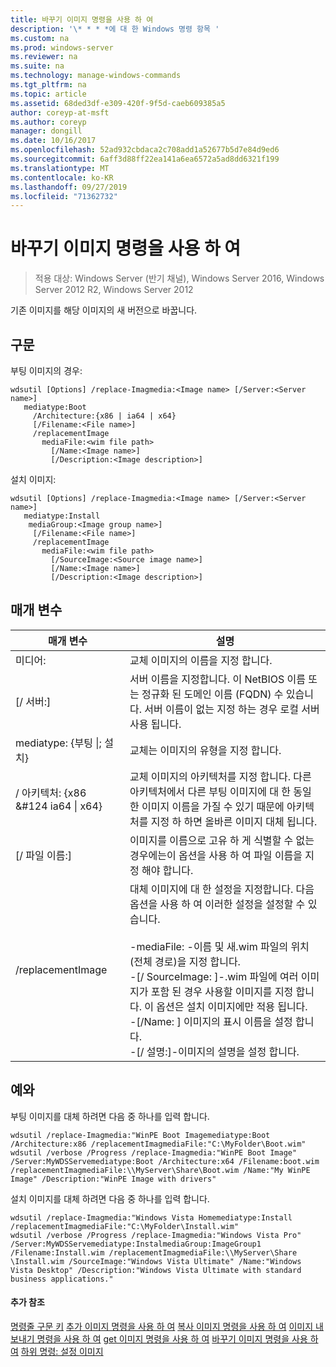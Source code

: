 ```yaml
---
title: 바꾸기 이미지 명령을 사용 하 여
description: '\* * * *에 대 한 Windows 명령 항목 '
ms.custom: na
ms.prod: windows-server
ms.reviewer: na
ms.suite: na
ms.technology: manage-windows-commands
ms.tgt_pltfrm: na
ms.topic: article
ms.assetid: 68ded3df-e309-420f-9f5d-caeb609385a5
author: coreyp-at-msft
ms.author: coreyp
manager: dongill
ms.date: 10/16/2017
ms.openlocfilehash: 52ad932cbdaca2c708add1a52677b5d7e84d9ed6
ms.sourcegitcommit: 6aff3d88ff22ea141a6ea6572a5ad8dd6321f199
ms.translationtype: MT
ms.contentlocale: ko-KR
ms.lasthandoff: 09/27/2019
ms.locfileid: "71362732"
---
```

# <a name="using-the-replace-image-command"></a>바꾸기 이미지 명령을 사용 하 여

>적용 대상: Windows Server (반기 채널), Windows Server 2016, Windows Server 2012 R2, Windows Server 2012

기존 이미지를 해당 이미지의 새 버전으로 바꿉니다.
## <a name="syntax"></a>구문
부팅 이미지의 경우:
```
wdsutil [Options] /replace-Imagmedia:<Image name> [/Server:<Server name>]
   mediatype:Boot
     /Architecture:{x86 | ia64 | x64}
     [/Filename:<File name>]
     /replacementImage
       mediaFile:<wim file path>
         [/Name:<Image name>]
         [/Description:<Image description>]
```
설치 이미지:
```
wdsutil [Options] /replace-Imagmedia:<Image name> [/Server:<Server name>]
   mediatype:Install
    mediaGroup:<Image group name>]
     [/Filename:<File name>]
     /replacementImage
       mediaFile:<wim file path>
         [/SourceImage:<Source image name>]
         [/Name:<Image name>]
         [/Description:<Image description>]
```
## <a name="parameters"></a>매개 변수
|매개 변수|설명|
|-------|--------|
미디어: <Image name>|교체 이미지의 이름을 지정 합니다.|
|[/ 서버:<Server name>]|서버 이름을 지정합니다. 이 NetBIOS 이름 또는 정규화 된 도메인 이름 (FQDN) 수 있습니다. 서버 이름이 없는 지정 하는 경우 로컬 서버 사용 됩니다.|
mediatype: {부팅 &#124;; 설치}|교체는 이미지의 유형을 지정 합니다.|
|/ 아키텍처: {x86 &#124 ia64 &#124; x64}|교체 이미지의 아키텍처를 지정 합니다. 다른 아키텍처에서 다른 부팅 이미지에 대 한 동일한 이미지 이름을 가질 수 있기 때문에 아키텍처를 지정 하 하면 올바른 이미지 대체 됩니다.|
|[/ 파일 이름:<File name>]|이미지를 이름으로 고유 하 게 식별할 수 없는 경우에는이 옵션을 사용 하 여 파일 이름을 지정 해야 합니다.|
|/replacementImage|대체 이미지에 대 한 설정을 지정합니다. 다음 옵션을 사용 하 여 이러한 설정을 설정할 수 있습니다.<br /><br />-mediaFile: <file path> -이름 및 새.wim 파일의 위치 (전체 경로)을 지정 합니다.<br />-[/ SourceImage: <image name>]-.wim 파일에 여러 이미지가 포함 된 경우 사용할 이미지를 지정 합니다. 이 옵션은 설치 이미지에만 적용 됩니다.<br />-[/Name: <Image name>] 이미지의 표시 이름을 설정 합니다.<br />-[/ 설명:<Image description>]-이미지의 설명을 설정 합니다.|
## <a name="BKMK_examples"></a>예와
부팅 이미지를 대체 하려면 다음 중 하나를 입력 합니다.
```
wdsutil /replace-Imagmedia:"WinPE Boot Imagemediatype:Boot /Architecture:x86 /replacementImagmediaFile:"C:\MyFolder\Boot.wim"
wdsutil /verbose /Progress /replace-Imagmedia:"WinPE Boot Image" /Server:MyWDSServemediatype:Boot /Architecture:x64 /Filename:boot.wim 
/replacementImagmediaFile:\\MyServer\Share\Boot.wim /Name:"My WinPE Image" /Description:"WinPE Image with drivers"
```
설치 이미지를 대체 하려면 다음 중 하나를 입력 합니다.
```
wdsutil /replace-Imagmedia:"Windows Vista Homemediatype:Install /replacementImagmediaFile:"C:\MyFolder\Install.wim"
wdsutil /verbose /Progress /replace-Imagmedia:"Windows Vista Pro" /Server:MyWDSServemediatype:InstalmediaGroup:ImageGroup1 
/Filename:Install.wim /replacementImagmediaFile:\\MyServer\Share \Install.wim /SourceImage:"Windows Vista Ultimate" /Name:"Windows Vista Desktop" /Description:"Windows Vista Ultimate with standard business applications."
```
#### <a name="additional-references"></a>추가 참조
[명령줄 구문 키](command-line-syntax-key.md)
[추가 이미지 명령을 사용 하 여](using-the-add-image-command.md)
[복사 이미지 명령을 사용 하 여](using-the-copy-image-command.md)
[이미지 내보내기 명령을 사용 하 여](using-the-export-image-command.md)
[get 이미지 명령을 사용 하 여](using-the-get-image-command.md)
[바꾸기 이미지 명령을 사용 하 여](using-the-replace-image-command.md)
[하위 명령: 설정 이미지](subcommand-set-image.md)
